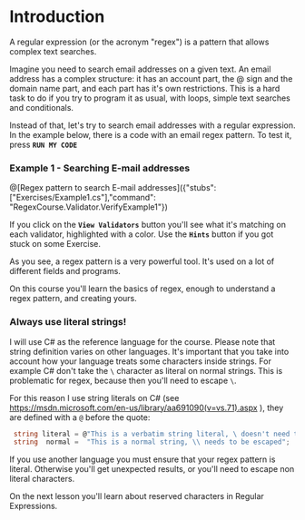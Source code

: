 # Introduction
A regular expression (or the acronym "regex") is a pattern that allows complex text searches. 

Imagine you need to search email addresses on a given text. An email address has a complex structure: it has an account part, the @ sign and the domain name part, and each part has it's own restrictions. This is a hard task to do if you try to program it as usual, with loops, simple text searches and conditionals.

Instead of that, let's try to search email addresses with a regular expression. 
In the example below, there is a code with an email regex pattern. To test it, press **`RUN MY CODE`**

### Example 1 - Searching E-mail addresses
@[Regex pattern to search E-mail addresses]({"stubs": ["Exercises/Example1.cs"],"command": "RegexCourse.Validator.VerifyExample1"})

If you click on the **`View Validators`** button you'll see what it's matching on each validator, highlighted with a color.
Use the **`Hints`** button if you got stuck on some Exercise.

As you see, a regex pattern is a very powerful tool. It's used on a lot of different fields and programs.

On this course you'll learn the basics of regex, enough to understand a regex pattern, and creating yours.

### Always use literal strings!
I will use C# as the reference language for the course. Please note that string definition varies on other languages. It's important that you take into account how your language treats some characters inside strings. For example C# don't take the `\` character as literal on normal strings. This is problematic for regex, because then you'll need to escape `\`. 

For this reason I use string literals on C# (see https://msdn.microsoft.com/en-us/library/aa691090(v=vs.71).aspx ), they are defined with a `@` before the quote: 

```csharp
 string literal = @"This is a verbatim string literal, \ doesn't need to be escaped";
 string  normal =  "This is a normal string, \\ needs to be escaped";
```
If you use another language you must ensure that your regex pattern is literal. Otherwise you'll get unexpected results, or you'll need to escape non literal characters.

On the next lesson you'll learn about reserved characters in Regular Expressions.